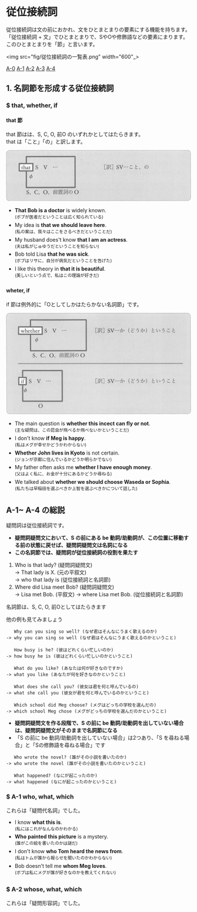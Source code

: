 # 従位接続詞
従位接続詞は文の前におかれ、文をひとまとまりの要素にする機能を持ちます。  
「従位接続詞 + 文」でひとまとまりで、SやOや修飾語などの要素にまります。  
このひとまとまりを「節」と言います。

<img src="fig/従位接続詞の一覧表.png" width="600"_>

<a href="A-0">A-0</a>
<a href="A-1">A-1</a>
<a href="A-2">A-2</a>
<a href="A-3">A-3</a>
<a href="A-4">A-4</a>

## 1. 名詞節を形成する従位接続詞
### <a id="A-0">$</a> that, whether, if
#### that 節
that 節はは、S, C, O, 前O のいずれかとしてはたらきます。  
that は「こと」「の」と訳します。

<img src="fig/従位接続詞_A-1_that.png" width="600"/>

- __That Bob is a doctor__ is widely known.  
  <sup>(ボブが医者だということは広く知られている)</sup>
- My idea is __that we should leave here__.  
  <sup>(私の案は、我々はここをさるべきだということだ)</sup>
- My husband does't know __that I am an actress__.  
  <sup>(夫は私がじゅゆうだということを知らない)</sup>
- Bob told Lisa __that he was sick__.  
  <sup>(ボブはリサに、自分が病気だということを告げた)</sup>
- I like this theory in __that it is beautiful__.  
  <sup>(美しいという点で、私はこの理論が好きだ)</sup>

#### wheter, if
if 節は例外的に「Oとしてしかはたらかない名詞節」です。

<img src="fig/従位接続詞-A_0-whether_if.png" width="600"/>

- The main question is __whether this incect can fly or not__.  
  <sup>(主な疑問は、この昆虫が飛べるか飛べないかということだ)</sup>
- I don't know __if Meg is happy__.  
  <sup>(私はメグが幸せかどうかわからない)</sup>
- __Whether John lives in Kyoto__ is not certain.  
  <sup>(ジョンが京都に住んでいるかどうか明らかでない)</sup>
- My father often asks me __whether I have enough money__.  
  <sup>(父はよく私に、お金が十分にあるかどうか尋ねる)</sup>
- We talked about __whether we should choose Waseda or Sophia__.  
  <sup>(私たちは早稲田を選ぶべきか上智を選ぶべきかについて話した)</sup>

## A-1~ A-4 の総説
疑問詞は従位接続詞です。

- __疑問詞疑問文において、S の前にある be 動詞/助動詞が、この位置に移動する前の状態に戻せば、疑問詞疑問文は名詞になる__
- __この名詞節では、疑問詞が従位接続詞の役割を果たす__

1. Who is that lady? (疑問詞疑問文)  
   -> That lady is X. (元の平叙文)  
   -> who that lady is (従位接続詞と名詞節)
2. Where did Lisa meet Bob? (疑問詞疑問文)  
   -> Lisa met Bob. (平叙文)
   -> where Lisa met Bob. (従位接続詞と名詞節)

名詞節は、S, C, O, 前Oとしてはたらきます

他の例も見てみましょう
```
   Why can you sing so well? (なぜ君はそんなにうまく歌えるのか)
-> why you can sing so well (なぜ君はそんなにうまく歌えるのかということ)

   How busy is he? (彼はどれくらい忙しいのか)
-> how busy he is (彼はどれくらい忙しいのかということ)

   What do you like? (あなたは何が好きなのですか)
-> what you like (あなたが何を好きなのかということ)

   What does she call you? (彼女は君を何と呼んでいるの)
-> what she call you (彼女が君を何と呼んでいるのかということ)

   Which school did Meg choose? (メグはどっちの学校を選んだの)
-> which school Meg chose (メグがどっちの学校を選んだのかということ)
```

- __疑問詞疑問文を作る段階で、S の前に be 動詞/助動詞を出していない場合は、疑問詞疑問文がそのままで名詞節になる__
- 「S の前に be 動詞/助動詞を出していない場合」は2つあり、「S を尋ねる場合」と「Sの修飾語を尋ねる場合」です

```
   Who wrote the novel? (誰がその小説を書いたのか)
-> who wrote the novel (誰がその小説を書いたのかということ)

   What happened? (なにが起こったのか)
-> what happened (なにが起こったのかということ)
```

### <a id="A-1">$</a> A-1 who, what, which
これらは「疑問代名詞」でした。

- I know __what this is__.  
  <sup>(私にはこれがなんなのかわかる)</sup>
- __Who painted this picture__ is a mystery.  
  <sup>(誰がこの絵を書いたのかは謎だ)</sup>
- I don't know __who Tom heard the news from__.  
  <sup>(私はトムが誰から報らせを聞いたのかわからない)</sup>
- Bob doesn't tell me __whom Meg loves__.  
  <sup>(ボブは私にメグが誰が好きなのかを教えてくれない)</sup>

### <a id="A-2">$</a> A-2 whose, what, which
これらは「疑問形容詞」でした。
